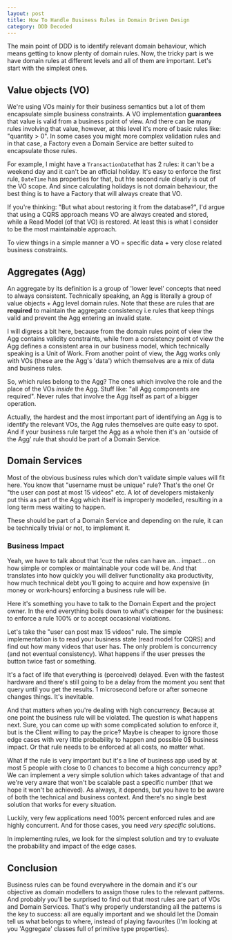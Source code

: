 ```yaml
---
layout: post
title: How To Handle Business Rules in Domain Driven Design
category: DDD Decoded
---
```


The main point of DDD is to identify relevant domain behaviour, which means getting to know plenty of domain rules. Now, the tricky part is we have domain rules at different levels and all of them are important. Let's start with the simplest ones.

## Value objects (VO)

We're using VOs mainly for their business semantics but a lot of them encapsulate simple business constraints. A VO implementation **guarantees** that value is valid from a business point of view. And there can be many rules involving that value, however, at this level it's more of basic rules like: "quantity > 0". In some cases you might more complex validation rules and in that case, a Factory even a Domain Service are better suited to encapsulate those rules.

For example, I might have a `TransactionDate`that has 2 rules: it can't be a weekend day and it can't be an official holiday. It's easy to enforce the first rule, `DateTime` has properties for that, but hte second rule clearly is out of the VO scope. And since calculating holidays is not domain behaviour, the best thing is to have a Factory that will always create that VO.

If you're thinking: "But what about restoring it from the database?", I'd argue that using a CQRS approach means VO are always created and stored, while a Read Model (of that VO) is restored. At least this is what I consider to be the most maintainable approach.

To view things in a simple manner a VO = specific data + very close related business constraints.

## Aggregates (Agg)

An aggregate by its definition is a group of 'lower level' concepts that need to always consistent. Technically speaking, an Agg is literally a group of value objects + Agg level domain rules. Note that these are rules that are **required** to maintain the aggregate consistency i.e rules that keep things valid and prevent the Agg entering an invalid state.

I will digress a bit here, because from the domain rules point of view the Agg contains validity constraints, while from a consistency point of view the Agg defines a consistent area in our business model, which technically speaking is a Unit of Work. From another point of view, the Agg works only with VOs (these are the Agg's 'data') which themselves are a mix of data and business rules.

So, which rules belong to the Agg? The ones which involve the role and the place of the VOs _inside_ the Agg. Stuff like: "all Agg components are required". Never rules that involve the Agg itself as part of a bigger operation.

Actually, the hardest and the most important part of identifying an Agg is to identify the relevant VOs, the Agg rules themselves are quite easy to spot. And if your business rule target the Agg as a whole then it's an 'outside of the Agg' rule that should be part of a Domain Service.

## Domain Services

Most of the obvious business rules which don't validate simple values will fit here. You know that "username must be unique" rule? That's the one! Or "the user can post at most 15 videos" etc. A lot of developers mistakenly put this as part of the Agg which itself is improperly modelled, resulting in a long term mess waiting to happen.

These should be part of a Domain Service and depending on the rule, it can be technically trivial or not, to implement it.

### Business Impact

Yeah, we have to talk about that 'cuz the rules can have an... impact... on how simple or complex or maintainable your code will be. And that translates into how quickly you will deliver functionality aka productivity, how much technical debt you'll going to acquire and how expensive (in money or work-hours) enforcing a business rule will be.

Here it's something you have to talk to the Domain Expert and the project owner. In the end everything boils down to what's cheaper for the business: to enforce a rule 100% or to accept occasional violations.

Let's take the "user can post max 15 videos" rule. The simple implementation is to read your business state (read model for CQRS) and find out how many videos that user has. The only problem is concurrency (and not eventual consistency). What happens if the user presses the button twice fast or something.

It's a fact of life that everything is (perceived) delayed. Even with the fastest hardware and there's still going to be a delay from the moment you sent that query until you get the results. 1 microsecond before or after someone changes things. It's inevitable.

And that matters when you're dealing with high concurrency. Because at one point the business rule will be violated. The question is what happens next. Sure, you can come up with some complicated solution to enforce it, but is the Client willing to pay the price? Maybe is cheaper to ignore those edge cases with very little probability to happen and possible 0$ business impact. Or that rule needs to be enforced at all costs, no matter what.

What if the rule is very important but it's a line of business app used by at most 5 people with close to 0 chances to become a high concurrency app? We can implement a very simple solution which takes advantage of that and we're very aware that won't be scalable past a specific number (that we hope it won't be achieved). As always, it depends, but you have to be aware of both the technical and business context. And there's no single best solution that works for every situation.

Luckily, very few applications need 100% percent enforced rules and are highly concurrent. And for those cases, you need _very specific_ solutions.

In implementing rules, we look for the simplest solution and try to evaluate the probability and impact of the edge cases.

## Conclusion

 Business rules can be found everywhere in the domain and it's our objective as domain modellers to assign those rules to the relevant patterns. And probably you'll be surprised to find out that most rules are part of VOs and Domain Services. That's why properly understanding all the patterns is the key to success: all are equally important and we should let the Domain tell us what belongs to where, instead of playing favourites (I'm looking at you 'Aggregate' classes full of primitive type properties).
